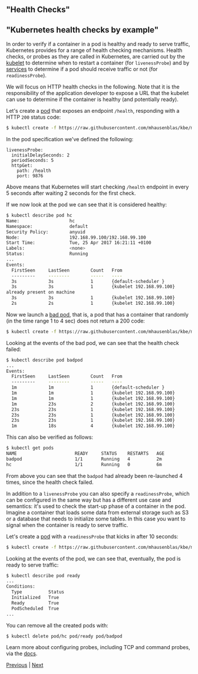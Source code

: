 ## "Health Checks"
## "Kubernetes health checks by example"

In order to verify if a container in a pod is healthy and ready to serve traffic,
Kubernetes provides for a range of health checking mechanisms. Health checks,
or probes as they are called in Kubernetes, are carried out
by the [kubelet](https://kubernetes.io/docs/admin/kubelet/) to determine when to
restart a container (for `livenessProbe`) and by [services](/services/) to
determine if a pod should receive traffic or not (for `readinessProbe`).

We will focus on HTTP health checks in the following. Note that it is the responsibility
of the application developer to expose a URL that the kubelet can
use to determine if the container is healthy (and potentially ready).

Let's create a [pod](https://github.com/mhausenblas/kbe/blob/master/specs/healthz/pod.yaml)
that exposes an endpoint `/health`, responding with a HTTP `200` status code:

```bash
$ kubectl create -f https://raw.githubusercontent.com/mhausenblas/kbe/master/specs/healthz/pod.yaml
```

In the pod specification we've defined the following:

```
livenessProbe:
  initialDelaySeconds: 2
  periodSeconds: 5
  httpGet:
    path: /health
    port: 9876
```

Above means that Kubernetes will start checking `/health` endpoint in every 5 seconds after waiting 2 seconds for the first check.

If we now look at the pod we can see that it is considered healthy:

```bash
$ kubectl describe pod hc
Name:                   hc
Namespace:              default
Security Policy:        anyuid
Node:                   192.168.99.100/192.168.99.100
Start Time:             Tue, 25 Apr 2017 16:21:11 +0100
Labels:                 <none>
Status:                 Running
...
Events:
  FirstSeen     LastSeen        Count   From                            SubobjectPath           Type            Reason          Message
  ---------     --------        -----   ----                            -------------           --------        ------          -------
  3s            3s              1       {default-scheduler }                                    Normal          Scheduled       Successfully assigned hc to 192.168.99.100
  3s            3s              1       {kubelet 192.168.99.100}        spec.containers{sise}   Normal          Pulled          Container image "mhausenblas/simpleservice:0.5.0"
already present on machine
  3s            3s              1       {kubelet 192.168.99.100}        spec.containers{sise}   Normal          Created         Created container with docker id 8a628578d6ad; Security:[seccomp=unconfined]
  2s            2s              1       {kubelet 192.168.99.100}        spec.containers{sise}   Normal          Started         Started container with docker id 8a628578d6ad
```

Now we launch a [bad pod](https://github.com/mhausenblas/kbe/blob/master/specs/healthz/badpod.yaml),
that is, a pod that has a container that randomly (in the time range 1 to 4 sec)
does not return a 200 code:

```bash
$ kubectl create -f https://raw.githubusercontent.com/mhausenblas/kbe/master/specs/healthz/badpod.yaml
```

Looking at the events of the bad pod, we can see that the health check failed:

```bash
$ kubectl describe pod badpod
...
Events:
  FirstSeen     LastSeen        Count   From                            SubobjectPath           Type            Reason          Message
  ---------     --------        -----   ----                            -------------           --------        ------          -------
  1m            1m              1       {default-scheduler }                                    Normal          Scheduled       Successfully assigned badpod to 192.168.99.100
  1m            1m              1       {kubelet 192.168.99.100}        spec.containers{sise}   Normal          Created         Created container with docker id 7dd660f04945; Security:[seccomp=unconfined]
  1m            1m              1       {kubelet 192.168.99.100}        spec.containers{sise}   Normal          Started         Started container with docker id 7dd660f04945
  1m            23s             2       {kubelet 192.168.99.100}        spec.containers{sise}   Normal          Pulled          Container image "mhausenblas/simpleservice:0.5.0" already present on machine
  23s           23s             1       {kubelet 192.168.99.100}        spec.containers{sise}   Normal          Killing         Killing container with docker id 7dd660f04945: pod "badpod_default(53e5c06a-29cb-11e7-b44f-be3e8f4350ff)" container "sise" is unhealthy, it will be killed and re-created.
  23s           23s             1       {kubelet 192.168.99.100}        spec.containers{sise}   Normal          Created         Created container with docker id ec63dc3edfaa; Security:[seccomp=unconfined]
  23s           23s             1       {kubelet 192.168.99.100}        spec.containers{sise}   Normal          Started         Started container with docker id ec63dc3edfaa
  1m            18s             4       {kubelet 192.168.99.100}        spec.containers{sise}   Warning         Unhealthy       Liveness probe failed: Get http://172.17.0.4:9876/health: net/http: request canceled (Client.Timeout exceeded while awaiting headers)
```

This can also be verified as follows:

```bash
$ kubectl get pods
NAME                      READY     STATUS    RESTARTS   AGE
badpod                    1/1       Running   4          2m
hc                        1/1       Running   0          6m
```

From above you can see that the `badpod` had already been re-launched 4 times,
since the health check failed.

In addition to a `livenessProbe` you can also specify a `readinessProbe`, which
can be configured in the same way but has a different use case and semantics:
it's used to check the start-up phase of a container in the pod. Imagine a container
that loads some data from external storage such as S3 or a database that needs
to initialize some tables. In this case you want to signal when the container is
ready to serve traffic.

Let's create a [pod](https://github.com/mhausenblas/kbe/blob/master/specs/healthz/ready.yaml)
with a `readinessProbe` that kicks in after 10 seconds:

```bash
$ kubectl create -f https://raw.githubusercontent.com/mhausenblas/kbe/master/specs/healthz/ready.yaml
```

Looking at the events of the pod, we can see that, eventually, the pod is ready
to serve traffic:

```bash
$ kubectl describe pod ready
...
Conditions:                                                                                                                                                               [0/1888]
  Type          Status
  Initialized   True
  Ready         True
  PodScheduled  True
...
```
You can remove all the created pods with:

```bash
$ kubectl delete pod/hc pod/ready pod/badpod
```

Learn more about configuring probes, including TCP and command probes, via the
[docs](https://kubernetes.io/docs/tasks/configure-pod-container/configure-liveness-readiness-probes/).

[Previous](/sd) | [Next](/envs)
